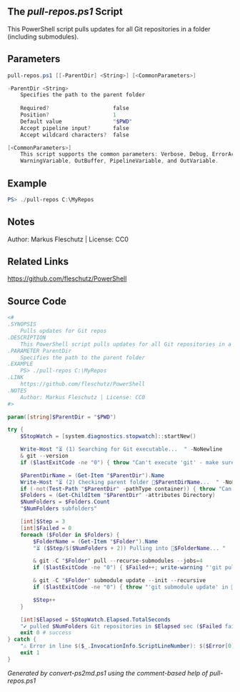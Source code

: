 ## The *pull-repos.ps1* Script

This PowerShell script pulls updates for all Git repositories in a folder (including submodules).

## Parameters
```powershell
pull-repos.ps1 [[-ParentDir] <String>] [<CommonParameters>]

-ParentDir <String>
    Specifies the path to the parent folder
    
    Required?                    false
    Position?                    1
    Default value                "$PWD"
    Accept pipeline input?       false
    Accept wildcard characters?  false

[<CommonParameters>]
    This script supports the common parameters: Verbose, Debug, ErrorAction, ErrorVariable, WarningAction, 
    WarningVariable, OutBuffer, PipelineVariable, and OutVariable.
```

## Example
```powershell
PS> ./pull-repos C:\MyRepos

```

## Notes
Author: Markus Fleschutz | License: CC0

## Related Links
https://github.com/fleschutz/PowerShell

## Source Code
```powershell
<#
.SYNOPSIS
	Pulls updates for Git repos
.DESCRIPTION
	This PowerShell script pulls updates for all Git repositories in a folder (including submodules).
.PARAMETER ParentDir
	Specifies the path to the parent folder
.EXAMPLE
	PS> ./pull-repos C:\MyRepos
.LINK
	https://github.com/fleschutz/PowerShell
.NOTES
	Author: Markus Fleschutz | License: CC0
#>

param([string]$ParentDir = "$PWD")

try {
	$StopWatch = [system.diagnostics.stopwatch]::startNew()

	Write-Host "⏳ (1) Searching for Git executable...  " -NoNewline
	& git --version
	if ($lastExitCode -ne "0") { throw "Can't execute 'git' - make sure Git is installed and available" }

	$ParentDirName = (Get-Item "$ParentDir").Name
	Write-Host "⏳ (2) Checking parent folder 📂$ParentDirName...  " -NoNewline
	if (-not(Test-Path "$ParentDir" -pathType container)) { throw "Can't access folder: $ParentDir" }
	$Folders = (Get-ChildItem "$ParentDir" -attributes Directory)
	$NumFolders = $Folders.Count
	"$NumFolders subfolders"

	[int]$Step = 3
	[int]$Failed = 0
	foreach ($Folder in $Folders) {
		$FolderName = (Get-Item "$Folder").Name
		"⏳ ($Step/$($NumFolders + 2)) Pulling into 📂$FolderName... "

		& git -C "$Folder" pull --recurse-submodules --jobs=4
		if ($lastExitCode -ne "0") { $Failed++; write-warning "'git pull' in 📂$FolderName failed" }

		& git -C "$Folder" submodule update --init --recursive
		if ($lastExitCode -ne "0") { throw "'git submodule update' in 📂$Folder failed with exit code $lastExitCode" }

		$Step++
	}

	[int]$Elapsed = $StopWatch.Elapsed.TotalSeconds
	"✔️ pulled $NumFolders Git repositories in $Elapsed sec ($Failed failed)."
	exit 0 # success
} catch {
	"⚠️ Error in line $($_.InvocationInfo.ScriptLineNumber): $($Error[0])"
	exit 1
}
```

*Generated by convert-ps2md.ps1 using the comment-based help of pull-repos.ps1*
